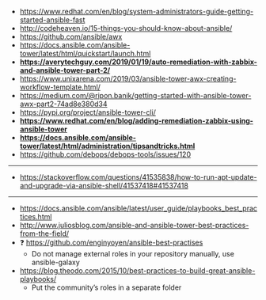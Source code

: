 * https://www.redhat.com/en/blog/system-administrators-guide-getting-started-ansible-fast
* http://codeheaven.io/15-things-you-should-know-about-ansible/
* https://github.com/ansible/awx
* https://docs.ansible.com/ansible-tower/latest/html/quickstart/launch.html
* **https://averytechguy.com/2019/01/19/auto-remediation-with-zabbix-and-ansible-tower-part-2/**
* https://www.unixarena.com/2019/03/ansible-tower-awx-creating-workflow-template.html/
* https://medium.com/@ripon.banik/getting-started-with-ansible-tower-awx-part2-74ad8e380d34
* https://pypi.org/project/ansible-tower-cli/
* **https://www.redhat.com/en/blog/adding-remediation-zabbix-using-ansible-tower**
* **https://docs.ansible.com/ansible-tower/latest/html/administration/tipsandtricks.html**
* https://github.com/debops/debops-tools/issues/120
---------
* https://stackoverflow.com/questions/41535838/how-to-run-apt-update-and-upgrade-via-ansible-shell/41537418#41537418
---------
* https://docs.ansible.com/ansible/latest/user_guide/playbooks_best_practices.html
* http://www.juliosblog.com/ansible-and-ansible-tower-best-practices-from-the-field/
* :question: https://github.com/enginyoyen/ansible-best-practises
    * Do not manage external roles in your repository manually, use ansible-galaxy
* https://blog.theodo.com/2015/10/best-practices-to-build-great-ansible-playbooks/
    * Put the community’s roles in a separate folder
